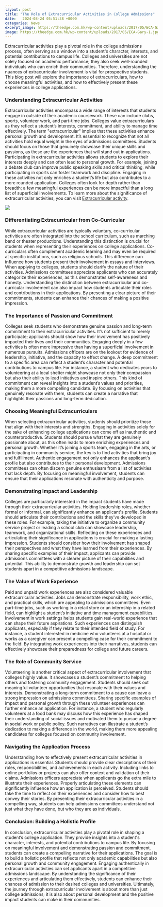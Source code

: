 ```yaml
---
layout: post
title: "The Role of Extracurricular Activities in College Admissions"
date:   2024-08-24 05:51:38 +0000
categories: News
excerpt_image: https://theedge.com.hk/wp-content/uploads/2017/05/ECA-Gary-1.jpg
image: https://theedge.com.hk/wp-content/uploads/2017/05/ECA-Gary-1.jpg
---
```


Extracurricular activities play a pivotal role in the college admissions process, often serving as a window into a student's character, interests, and potential contributions to campus life. Colleges and universities are not solely focused on academic performance; they also seek well-rounded individuals who can enrich their communities. Therefore, understanding the nuances of extracurricular involvement is vital for prospective students. This blog post will explore the importance of extracurriculars, how to choose meaningful activities, and how to effectively present these experiences in college applications.
### Understanding Extracurricular Activities
Extracurricular activities encompass a wide range of interests that students engage in outside of their academic coursework. These can include clubs, sports, volunteer work, and part-time jobs. Colleges value extracurriculars as they reflect a student’s interests, commitment, and ability to manage time effectively. The term "extracurricular" implies that these activities enhance personal growth and development. It’s essential to recognize that not all activities hold equal weight in the eyes of admissions committees. Students should focus on those that genuinely showcase their unique skills and passions, as these are the experiences that will stand out in applications.
Participating in extracurricular activities allows students to explore their interests deeply and can often lead to personal growth. For example, joining a debate club can improve public speaking skills and critical thinking, while participating in sports can foster teamwork and discipline. Engaging in these activities not only enriches a student’s life but also contributes to a more rounded application. Colleges often look for depth rather than breadth; a few meaningful experiences can be more impactful than a long list of superficial involvements. To learn more about the significance of extracurricular activities, you can visit [Extracurricular activity](https://us.edu.vn/en/Extracurricular_activity).

![](https://theedge.com.hk/wp-content/uploads/2017/05/ECA-Gary-1.jpg)
### Differentiating Extracurricular from Co-Curricular
While extracurricular activities are typically voluntary, co-curricular activities are often integrated into the school curriculum, such as marching band or theater productions. Understanding this distinction is crucial for students when representing their experiences on college applications. Co-curriculars often complement academic learning and may even be required at specific institutions, such as religious schools. This difference can influence how students present their involvement in essays and interviews.
When applying to colleges, students should clarify the nature of their activities. Admissions committees appreciate applicants who can accurately categorize their experiences, as this demonstrates self-awareness and honesty. Understanding the distinction between extracurricular and co-curricular involvement can also impact how students articulate their roles and contributions in their applications. By presenting a clear picture of their commitments, students can enhance their chances of making a positive impression.
### The Importance of Passion and Commitment
Colleges seek students who demonstrate genuine passion and long-term commitment to their extracurricular activities. It’s not sufficient to merely participate; applicants should show how their involvement has positively impacted their lives and their communities. Engaging deeply in a few activities is often more impressive than having a superficial involvement in numerous pursuits. Admissions officers are on the lookout for evidence of leadership, initiative, and the capacity to effect change.
A deep commitment to a specific area can reflect a student’s character and potential contributions to campus life. For instance, a student who dedicates years to volunteering at a local shelter might showcase not only their compassion but also their ability to lead initiatives and inspire others. This kind of commitment can reveal insights into a student’s values and priorities, making them a more compelling candidate. By focusing on activities that genuinely resonate with them, students can create a narrative that highlights their passions and long-term dedication.
### Choosing Meaningful Extracurriculars
When selecting extracurricular activities, students should prioritize those that align with their interests and strengths. Engaging in activities solely for the sake of enhancing college applications can come off as inauthentic and counterproductive. Students should pursue what they are genuinely passionate about, as this often leads to more enriching experiences and personal growth.
Whether it’s joining a sports team, engaging in the arts, or participating in community service, the key is to find activities that bring joy and fulfillment. Authentic engagement not only enhances the applicant's profile but also contributes to their personal development. Admissions committees can often discern genuine enthusiasm from a list of activities that lack depth. By focusing on meaningful involvement, students can ensure that their applications resonate with authenticity and purpose.
### Demonstrating Impact and Leadership
Colleges are particularly interested in the impact students have made through their extracurricular activities. Holding leadership roles, whether formal or informal, can significantly enhance an applicant's profile. Students should articulate their contributions and the skills they’ve developed in these roles. For example, taking the initiative to organize a community service project or leading a school club can showcase leadership, teamwork, and organizational skills.
Reflecting on these experiences and articulating their significance in applications is crucial for making a lasting impression. Students should consider how their involvement has shaped their perspectives and what they have learned from their experiences. By sharing specific examples of their impact, applicants can provide admissions committees with a clearer picture of their capabilities and potential. This ability to demonstrate growth and leadership can set students apart in a competitive admissions landscape.
### The Value of Work Experience
Paid and unpaid work experiences are also considered valuable extracurricular activities. Jobs can demonstrate responsibility, work ethic, and practical skills, which are appealing to admissions committees. Even part-time jobs, such as working in a retail store or an internship in a related field, can highlight a student’s initiative and time management capabilities.
Involvement in work settings helps students gain real-world experience that can shape their future aspirations. Such experiences can distinguish applicants, especially if they relate to their intended field of study. For instance, a student interested in medicine who volunteers at a hospital or works as a caregiver can present a compelling case for their commitment to the field. By integrating work experiences into their narratives, students can effectively showcase their preparedness for college and future careers.
### The Role of Community Service
Volunteering is another critical aspect of extracurricular involvement that colleges highly value. It showcases a student’s commitment to helping others and fostering community engagement. Students should seek out meaningful volunteer opportunities that resonate with their values and interests. Demonstrating a long-term commitment to a cause can leave a strong impression on admissions committees.
Sharing specific examples of impact and personal growth through these volunteer experiences can further enhance an application. For instance, a student who regularly volunteers at a food bank may discuss how this experience has shaped their understanding of social issues and motivated them to pursue a degree in social work or public policy. Such narratives can illustrate a student’s dedication to making a difference in the world, making them more appealing candidates for colleges focused on community involvement.
### Navigating the Application Process
Understanding how to effectively present extracurricular activities in applications is essential. Students should provide clear descriptions of their roles, responsibilities, and achievements in each activity. Including links to online portfolios or projects can also offer context and validation of their claims. Admissions officers appreciate when applicants go the extra mile to illustrate their experiences.
Properly articulating these elements can significantly influence how an application is perceived. Students should take the time to reflect on their experiences and consider how to best convey their stories. By presenting their extracurricular activities in a compelling way, students can help admissions committees understand not just what they have done, but who they are as individuals.
### Conclusion: Building a Holistic Profile
In conclusion, extracurricular activities play a pivotal role in shaping a student’s college application. They provide insights into a student's character, interests, and potential contributions to campus life. By focusing on meaningful involvement and demonstrating passion and commitment, students can create a compelling narrative for their applications. The goal is to build a holistic profile that reflects not only academic capabilities but also personal growth and community engagement.
Engaging authentically in extracurricular activities can set applicants apart in a competitive admissions landscape. By understanding the significance of their experiences and articulating them effectively, students can enhance their chances of admission to their desired colleges and universities. Ultimately, the journey through extracurricular involvement is about more than just college admissions; it is also about personal development and the positive impact students can make in their communities.